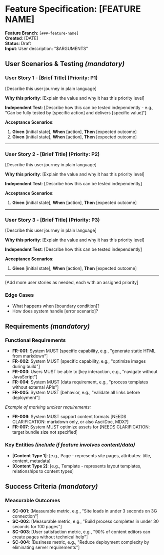 # Feature Specification: [FEATURE NAME]

**Feature Branch**: `[###-feature-name]`  
**Created**: [DATE]  
**Status**: Draft  
**Input**: User description: "$ARGUMENTS"

## User Scenarios & Testing *(mandatory)*

<!--
  IMPORTANT: User stories should be PRIORITIZED as user journeys ordered by importance.
  Each user story/journey must be INDEPENDENTLY TESTABLE - meaning if you implement just ONE of them,
  you should still have a viable MVP (Minimum Viable Product) that delivers value.
  
  Assign priorities (P1, P2, P3, etc.) to each story, where P1 is the most critical.
  Think of each story as a standalone slice of functionality that can be:
  - Developed independently
  - Tested independently
  - Deployed independently
  - Demonstrated to users independently
-->

### User Story 1 - [Brief Title] (Priority: P1)

[Describe this user journey in plain language]

**Why this priority**: [Explain the value and why it has this priority level]

**Independent Test**: [Describe how this can be tested independently - e.g., "Can be fully tested by [specific action] and delivers [specific value]"]

**Acceptance Scenarios**:

1. **Given** [initial state], **When** [action], **Then** [expected outcome]
2. **Given** [initial state], **When** [action], **Then** [expected outcome]

---

### User Story 2 - [Brief Title] (Priority: P2)

[Describe this user journey in plain language]

**Why this priority**: [Explain the value and why it has this priority level]

**Independent Test**: [Describe how this can be tested independently]

**Acceptance Scenarios**:

1. **Given** [initial state], **When** [action], **Then** [expected outcome]

---

### User Story 3 - [Brief Title] (Priority: P3)

[Describe this user journey in plain language]

**Why this priority**: [Explain the value and why it has this priority level]

**Independent Test**: [Describe how this can be tested independently]

**Acceptance Scenarios**:

1. **Given** [initial state], **When** [action], **Then** [expected outcome]

---

[Add more user stories as needed, each with an assigned priority]

### Edge Cases

<!--
  ACTION REQUIRED: The content in this section represents placeholders.
  Fill them out with the right edge cases.
-->

- What happens when [boundary condition]?
- How does system handle [error scenario]?

## Requirements *(mandatory)*

<!--
  ACTION REQUIRED: The content in this section represents placeholders.
  Fill them out with the right functional requirements.
-->

### Functional Requirements

- **FR-001**: System MUST [specific capability, e.g., "generate static HTML from markdown"]
- **FR-002**: System MUST [specific capability, e.g., "optimize images during build"]  
- **FR-003**: Users MUST be able to [key interaction, e.g., "navigate without JavaScript"]
- **FR-004**: System MUST [data requirement, e.g., "process templates without external APIs"]
- **FR-005**: System MUST [behavior, e.g., "validate all links before deployment"]

*Example of marking unclear requirements:*

- **FR-006**: System MUST support content formats [NEEDS CLARIFICATION: markdown only, or also AsciiDoc, MDX?]
- **FR-007**: System MUST optimize assets for [NEEDS CLARIFICATION: target bundle size not specified]

### Key Entities *(include if feature involves content/data)*

- **[Content Type 1]**: [e.g., Page - represents site pages, attributes: title, content, metadata]
- **[Content Type 2]**: [e.g., Template - represents layout templates, relationships to content types]

## Success Criteria *(mandatory)*

<!--
  ACTION REQUIRED: Define measurable success criteria.
  These must be technology-agnostic and measurable.
-->

### Measurable Outcomes

- **SC-001**: [Measurable metric, e.g., "Site loads in under 3 seconds on 3G connection"]
- **SC-002**: [Measurable metric, e.g., "Build process completes in under 30 seconds for 100 pages"]
- **SC-003**: [User satisfaction metric, e.g., "90% of content editors can create pages without technical help"]
- **SC-004**: [Business metric, e.g., "Reduce deployment complexity by eliminating server requirements"]
